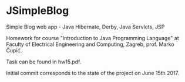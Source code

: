 # JSimpleBlog
Simple Blog web app - Java
Hibernate, Derby, Java Servlets, JSP

Homework for course "Introduction to Java Programming Language" at Faculty of Electrical Engineering and Computing, Zagreb, prof. Marko Čupić.

Task can be found in hw15.pdf.

Initial commit corresponds to the state of the project on June 15th 2017.
